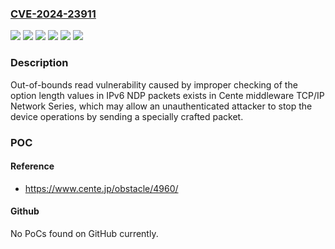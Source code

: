 ### [CVE-2024-23911](https://cve.mitre.org/cgi-bin/cvename.cgi?name=CVE-2024-23911)
![](https://img.shields.io/static/v1?label=Product&message=Cente%20IPv6%20SNMPv2&color=blue)
![](https://img.shields.io/static/v1?label=Product&message=Cente%20IPv6%20SNMPv3&color=blue)
![](https://img.shields.io/static/v1?label=Product&message=Cente%20IPv6&color=blue)
![](https://img.shields.io/static/v1?label=Version&message=%3D%20Ver.1.51%20and%20earlier%20&color=brighgreen)
![](https://img.shields.io/static/v1?label=Version&message=%3D%20Ver.2.30%20and%20earlier%20&color=brighgreen)
![](https://img.shields.io/static/v1?label=Vulnerability&message=Out-of-bounds%20read&color=brighgreen)

### Description

Out-of-bounds read vulnerability caused by improper checking of the option length values in IPv6 NDP packets exists in Cente middleware TCP/IP Network Series, which may allow an unauthenticated attacker to stop the device operations by sending a specially crafted packet.

### POC

#### Reference
- https://www.cente.jp/obstacle/4960/

#### Github
No PoCs found on GitHub currently.

